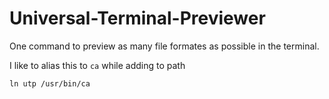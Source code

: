 # Universal-Terminal-Previewer
One command to preview as many file formates as possible in the terminal.

I like to alias this to `ca` while adding to path
```shell
ln utp /usr/bin/ca
```
